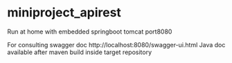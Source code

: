 # miniproject_apirest

Run at home with embedded springboot tomcat port8080

For consulting swagger doc http://localhost:8080/swagger-ui.html
Java doc available after maven build inside target repository
